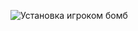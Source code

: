 
![Установка игроком бомб](https://user-images.githubusercontent.com/49131712/66350818-eb962d80-e964-11e9-8edf-8cda2ed552fc.png)
